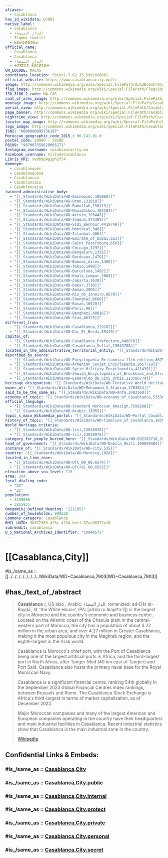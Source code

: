 ```yaml
---
aliases:
  - Casablanca
has_id_wikidata: Q7903
native_label:
  - Casablanca
  - الدار البيضاء
  - Tigmmi tumlilt
  - ⴹⴹⴰⵕⵍⴱⵉⴹⴰ
official_name:
  - Casablanca
  - Casablanca
  - الدار البيضاء
  - ⵜⵉⴳⵎⵎⵉ ⵜⵓⵎⵍⵉⵍⵜ
UN_LOCODE: MACAS
coordinate_location: Point(-7.62 33.599166666)
official_website: https://www.casablancacity.ma/fr
image: http://commons.wikimedia.org/wiki/Special:FilePath/Au%20centre%20de%20Casablanca%20%288177200639%29.jpg
flag_image: http://commons.wikimedia.org/wiki/Special:FilePath/Flag%20of%20Casablanca%20province%20%281976-1997%29.svg
ISO_3166_2_code: MA-CAS
coat_of_arms_image: http://commons.wikimedia.org/wiki/Special:FilePath/Casablanca.svg
montage_image: http://commons.wikimedia.org/wiki/Special:FilePath/Casablanca%20-%20P%C3%AAlem%C3%AAle%20%2803%29.jpg
aerial_view: http://commons.wikimedia.org/wiki/Special:FilePath/Casablanca%20aerial%20photograph%201.jpg
page_banner: http://commons.wikimedia.org/wiki/Special:FilePath/Casablanca%20banner.jpg
nighttime_view: http://commons.wikimedia.org/wiki/Special:FilePath/Casablanca%20by%20Night%20-%20panoramio%20%289%29.jpg
locator_map_image: http://commons.wikimedia.org/wiki/Special:FilePath/Casablanca%20Morocco-WFB-cs.jpg
logo_image: http://commons.wikimedia.org/wiki/Special:FilePath/Casablanca%20wordmark.svg
ISNI: "0000000095136197"
Moroccan_geographic_code_2015_: 06.141.01.0
postal_code: 20000 - 20200
P8189: "987007559620005171"
Instagram_username: casablancacity.ma
Facebook_username: VilledeCasablanca
Libris_URI: xv8b9p9g1ph2fl4
demonym:
  - casablanqués
  - casablanquesa
  - Casablancan
  - Casablancais
  - Casablancaise
twinned_administrative_body:
  - "[[_Standards/WikiData/WD~Sosnowiec,105060]]"
  - "[[_Standards/WikiData/WD~Oran,131818]]"
  - "[[_Standards/WikiData/WD~Ramallah,158119]]"
  - "[[_Standards/WikiData/WD~Nouadhibou,184184]]"
  - "[[_Standards/WikiData/WD~Artvin,193445]]"
  - "[[_Standards/WikiData/WD~Jeddah,374365]]"
  - "[[_Standards/WikiData/WD~Sidi_Bennour,4418748]]"
  - "[[_Standards/WikiData/WD~Montreal,340]]"
  - "[[_Standards/WikiData/WD~Istanbul,406]]"
  - "[[_Standards/WikiData/WD~Emirate_of_Dubai,613]]"
  - "[[_Standards/WikiData/WD~Saint_Petersburg,656]]"
  - "[[_Standards/WikiData/WD~Chicago,1297]]"
  - "[[_Standards/WikiData/WD~Bengaluru,1355]]"
  - "[[_Standards/WikiData/WD~Bordeaux,1479]]"
  - "[[_Standards/WikiData/WD~Buenos_Aires,1486]]"
  - "[[_Standards/WikiData/WD~Tokyo,1490]]"
  - "[[_Standards/WikiData/WD~Barcelona,1492]]"
  - "[[_Standards/WikiData/WD~Kuala_Lumpur,1865]]"
  - "[[_Standards/WikiData/WD~Jakarta,3630]]"
  - "[[_Standards/WikiData/WD~Dakar,3718]]"
  - "[[_Standards/WikiData/WD~Amman,3805]]"
  - "[[_Standards/WikiData/WD~Rio_de_Janeiro,8678]]"
  - "[[_Standards/WikiData/WD~Shanghai,8686]]"
  - "[[_Standards/WikiData/WD~Busan,16520]]"
  - "[[_Standards/WikiData/WD~Paris,90]]"
  - "[[_Standards/WikiData/WD~Benghazi,40816]]"
  - "[[_Standards/WikiData/WD~Sfax,46325]]"
different_from:
  - "[[_Standards/WikiData/WD~Casablanca,229262]]"
  - "[[_Standards/WikiData/WD~Dar_El_Beïda,59419]]"
capital_of:
  - "[[_Standards/WikiData/WD~Casablanca_Prefecture,649078]]"
  - "[[_Standards/WikiData/WD~Casablanca_Settat,19843788]]"
located_in_the_administrative_territorial_entity: "[[_Standards/WikiData/WD~Casablanca_Prefecture,649078]]"
described_by_source:
  - "[[_Standards/WikiData/WD~Encyclopædia_Britannica_11th_edition,867541]]"
  - "[[_Standards/WikiData/WD~Armenian_Soviet_Encyclopedia,2657718]]"
  - "[[_Standards/WikiData/WD~Sytin_Military_Encyclopedia,4114391]]"
  - "[[_Standards/WikiData/WD~Jewish_Encyclopedia_of_Brockhaus_and_Efron,4173137]]"
  - "[[_Standards/WikiData/WD~Esmeraldo_de_Situ_Orbis,113586774]]"
heritage_designation: "[[_Standards/WikiData/WD~Tentative_World_Heritage_Site,1459900]]"
owner_of: "[[_Standards/WikiData/WD~Mohammed_V_Stadium,1783824]]"
said_to_be_the_same_as: "[[_Standards/WikiData/WD~Anfa,2403368]]"
economy_of_topic: "[[_Standards/WikiData/WD~economy_of_Casablanca,5333648]]"
official_language:
  - "[[_Standards/WikiData/WD~Standard_Moroccan_Amazigh,7598268]]"
  - "[[_Standards/WikiData/WD~Arabic,13955]]"
topic_s_main_Wikimedia_portal: "[[_Standards/WikiData/WD~Portal_Casablanca,13474557]]"
history_of_topic: "[[_Standards/WikiData/WD~timeline_of_Casablanca,18394447]]"
World_Heritage_criteria:
  - "[[_Standards/WikiData/WD~(iv),23038978]]"
  - "[[_Standards/WikiData/WD~(ii),23038976]]"
category_for_people_buried_here: "[[_Standards/WikiData/WD~Q32395718,32395718]]"
head_of_government: "[[_Standards/WikiData/WD~Nabila_Rmili,108699304]]"
instance_of: "[[_Standards/WikiData/WD~city,515]]"
country: "[[_Standards/WikiData/WD~Morocco,1028]]"
located_in_time_zone:
  - "[[_Standards/WikiData/WD~UTC_00_00,6574]]"
  - "[[_Standards/WikiData/WD~UTC+01_00,6655]]"
elevation_above_sea_level: 115
area: 384
local_dialing_code:
  - "22"
  - "21"
population:
  - 3499000
  - 3215935
OmegaWiki_Defined_Meaning: "1211952"
number_of_households: 909228
Commons_category: Casablanca
BHCL_UUID: 9b572383-4f3c-4294-becf-87ae38572ef0
subreddit: casablanca
U_S_National_Archives_Identifier: "10044575"
---
```


# [[Casablanca,City]] 

#is_/same_as :: [[../../../../../../../../WikiData/WD~Casablanca,7903|WD~Casablanca,7903]] 

## #has_/text_of_/abstract 

> **Casablanca** (, US also ; Arabic: الدار البيضاء, romanized: ad-Dār al-Bayḍāʾ, lit. 'the White House', IPA: [adˈdaːru ɫbajdˤaːʔ]) 
> is the largest city in Morocco and the country's economic and business centre. 
> Located on the Atlantic coast of the Chaouia plain 
> in the central-western part of Morocco, 
> the city has a population of about 3.22 million in the urban area, 
> and over 4.27 million in Greater Casablanca, 
> making it the most populous city in the Maghreb region, 
> and the eighth-largest in the Arab world.
>
> Casablanca is Morocco's chief port, 
> with the Port of Casablanca being one of the largest artificial ports in Africa, 
> and the third-largest port in North Africa, 
> after Tanger-Med (40 km east of Tangier) and Port Said. 
> Casablanca also hosts the primary naval base for the Royal Moroccan Navy.
>
> Casablanca is a significant financial centre, 
> ranking 54th globally in the September 2023 Global Financial Centres Index rankings, 
> between Brussels and Rome. 
> The Casablanca Stock Exchange is Africa's third-largest 
> in terms of market capitalization, as of December 2022.
>
> Major Moroccan companies and many of the largest American and European companies operating in the country have their headquarters and main industrial facilities in Casablanca. 
> Recent industrial statistics show that Casablanca is the main industrial zone in the country.
>
> [Wikipedia](https://en.wikipedia.org/wiki/Casablanca) 





## Confidential Links & Embeds: 

### #is_/same_as :: [Casablanca,City](/_Standards/Earth/Continent/Africa/Africa~North/Morocco/Regions~Morocco/Grand_Casablanca/cities~Casablanca/Casablanca,City.md) 

### #is_/same_as :: [Casablanca,City.public](/_public/Earth/Continent/Africa/Africa~North/Morocco/Regions~Morocco/Grand_Casablanca/cities~Casablanca/Casablanca,City.public.md) 

### #is_/same_as :: [Casablanca,City.internal](/_internal/Earth/Continent/Africa/Africa~North/Morocco/Regions~Morocco/Grand_Casablanca/cities~Casablanca/Casablanca,City.internal.md) 

### #is_/same_as :: [Casablanca,City.protect](/_protect/Earth/Continent/Africa/Africa~North/Morocco/Regions~Morocco/Grand_Casablanca/cities~Casablanca/Casablanca,City.protect.md) 

### #is_/same_as :: [Casablanca,City.private](/_private/Earth/Continent/Africa/Africa~North/Morocco/Regions~Morocco/Grand_Casablanca/cities~Casablanca/Casablanca,City.private.md) 

### #is_/same_as :: [Casablanca,City.personal](/_personal/Earth/Continent/Africa/Africa~North/Morocco/Regions~Morocco/Grand_Casablanca/cities~Casablanca/Casablanca,City.personal.md) 

### #is_/same_as :: [Casablanca,City.secret](/_secret/Earth/Continent/Africa/Africa~North/Morocco/Regions~Morocco/Grand_Casablanca/cities~Casablanca/Casablanca,City.secret.md)

